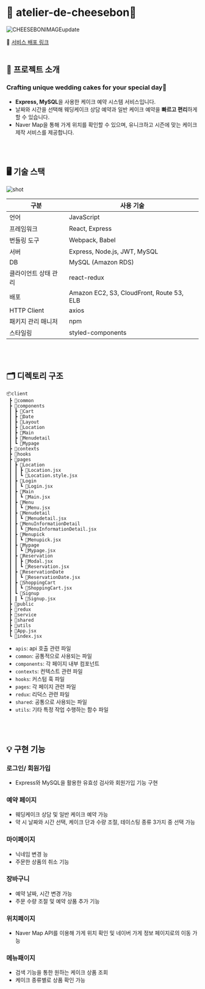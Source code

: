 # 🎂 atelier-de-cheesebon🧡 
![CHEESEBONIMAGEupdate](https://github.com/Jinyang-Park/cheese/assets/80263801/41aba3cc-b1c5-499e-80be-9814aba0911d)


🔗 [서비스 배포 링크](https://atelier-de-cheesebon.com/)
<br/>
<br/>


## 📢 프로젝트 소개

### Crafting unique wedding cakes for your special day🧡
* **Express, MySQL**을 사용한 케이크 예약 시스템 서비스입니다.
* 날짜와 시간을 선택해 웨딩케이크 상담 예약과 일반 케이크 예약을 **빠르고 편리**하게 할 수 있습니다.
* Naver Map을 통해 가게 위치를 확인할 수 있으며, 유니크하고 시즌에 맞는 케이크 제작 서비스를 제공합니다.
<br/>
<br/>

## 🖥 기술 스택
![shot](https://github.com/Jinyang-Park/cheese/assets/80263801/e7e9eaa0-1ba5-4732-afed-400ec00ee14e)



| 구분                 | 사용 기술          |
| -------------------- | ------------------ |
| 언어              | JavaScript            |
| 프레임워크                   | React, Express           |
| 번들링 도구                 | Webpack, Babel           |
| 서버             | Express, Node.js, JWT, MySQL        |
| DB                   | MySQL (Amazon RDS) |
| 클라이언트 상태 관리 | react-redux          |
| 배포             | Amazon EC2, S3, CloudFront, Route 53, ELB           |
| HTTP Client             | axios            |
| 패키지 관리 매니저   | npm         |
| 스타일링             | styled-components           |
<br/>
<br/>

## 🗂 디렉토리 구조

```
📦client
 ┣ 📂common
 ┣ 📂components
 ┃ ┣ 📂Cart
 ┃ ┣ 📂Date
 ┃ ┣ 📂Layout
 ┃ ┣ 📂Location
 ┃ ┣ 📂Main
 ┃ ┣ 📂Menudetail
 ┃ ┗ 📂Mypage
 ┣ 📂contexts
 ┣ 📂hooks
 ┣ 📂pages
 ┃ ┣ 📂Location
 ┃ ┃ ┣ 📜Location.jsx
 ┃ ┃ ┗ 📜Location.style.jsx
 ┃ ┣ 📂Login
 ┃ ┃ ┗ 📜Login.jsx
 ┃ ┣ 📂Main
 ┃ ┃ ┗ 📜Main.jsx
 ┃ ┣ 📂Menu
 ┃ ┃ ┗ 📜Menu.jsx
 ┃ ┣ 📂Menudetail
 ┃ ┃ ┗ 📜Menudetail.jsx
 ┃ ┣ 📂MenuInformationDetail
 ┃ ┃ ┗ 📜MenuInformationDetail.jsx
 ┃ ┣ 📂Menupick
 ┃ ┃ ┗ 📜Menupick.jsx
 ┃ ┣ 📂Mypage
 ┃ ┃ ┗ 📜Mypage.jsx
 ┃ ┣ 📂Reservation
 ┃ ┃ ┣ 📜Modal.jsx
 ┃ ┃ ┗ 📜Reservation.jsx
 ┃ ┣ 📂ReservationDate
 ┃ ┃ ┗ 📜ReservationDate.jsx
 ┃ ┣ 📂ShoppingCart
 ┃ ┃ ┗ 📜ShoppingCart.jsx
 ┃ ┗ 📂Signup
 ┃ ┃ ┗ 📜Signup.jsx
 ┣ 📂public
 ┣ 📂redux
 ┣ 📂service
 ┣ 📂shared
 ┣ 📂utils
 ┣ 📜App.jsx
 ┗ 📜index.jsx
```

- `apis`: api 호출 관련 파일
- `common`: 공통적으로 사용되는 파일
- `components`: 각 페이지 내부 컴포넌트
- `contexts`: 컨텍스트 관련 파일
- `hooks`: 커스텀 훅 파일
- `pages`: 각 페이지 관련 파일
- `redux`: 리덕스 관련 파일
- `shared`: 공통으로 사용되는 파일
- `utils`: 기타 특정 작업 수행하는 함수 파일
<br/>
<br/>

## 💡 구현 기능
### 로그인/ 회원가입
* Express와 MySQL을 활용한 유효성 검사와 회원가입 기능 구현

### 예약 페이지
* 웨딩케이크 상담 및 일반 케이크 예약 가능
* 약 시 날짜와 시간 선택, 케이크 단과 수량 조절, 테이스팅 종류 3가지 중 선택 가능

### 마이페이지
* 닉네임 변경 능
* 주문한 상품의 취소 기능

### 장바구니 
* 예약 날짜, 시간 변경 가능
* 주문 수량 조절 및 예약 상품 추가 기능

### 위치페이지
* Naver Map API를 이용해 가게 위치 확인 및 네이버 가게 정보 페이지로의 이동 가능
  
### 메뉴패이지
* 검색 기능을 통한 원하는 케이크 상품 조회
* 케이크 종류별로 상품 확인 가능
  
